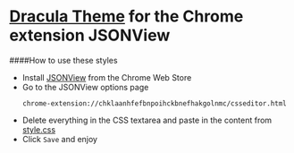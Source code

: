 # [Dracula Theme](https://github.com/zenorocha/dracula-theme) for the Chrome extension JSONView

####How to use these styles
- Install [JSONView](https://chrome.google.com/webstore/detail/jsonview/chklaanhfefbnpoihckbnefhakgolnmc) from the Chrome Web Store
- Go to the JSONView options page
  ```
  chrome-extension://chklaanhfefbnpoihckbnefhakgolnmc/csseditor.html
  ```
- Delete everything in the CSS textarea and paste in the content from [style.css](https://raw.githubusercontent.com/braden337/dracula-theme-JSONView/master/style.css)
- Click `Save` and enjoy
